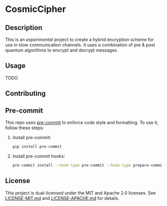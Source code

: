 # CosmicCipher

## Description

This is an *experimental* project to create a hybrid encryption scheme for use in slow communication channels.
It uses a combination of pre & post quantum algorithms to encrypt and decrypt messages.

## Usage

TODO

## Contributing

## Pre-commit
This repo uses [pre-commit](https://pre-commit.com/) to enforce code style and formatting.
To use it, follow these steps:

1. Install pre-commit:
    ```bash
    pip install pre-commit
    ```
2. Install pre-commit hooks:
    ```bash
    pre-commit install --hook-type pre-commit --hook-type prepare-commit-msg
    ```

## License

This project is dual-licensed under the MIT and Apache 2.0 licenses. See [LICENSE-MIT.md](LICENSE-MIT.md) and [LICENSE-APACHE.md](LICENSE-APACHE.md) for details.
